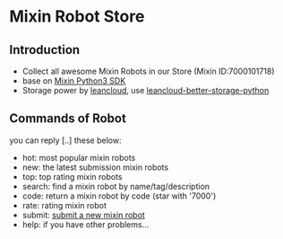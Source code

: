 # Mixin Robot Store

## Introduction
- Collect all awesome Mixin Robots in our Store (Mixin ID:7000101718)
- base on [Mixin Python3 SDK](https://github.com/includeleec/mixin-python3-sdk)
- Storage power by [leancloud](https://leancloud.cn/), use [leancloud-better-storage-python](https://github.com/nnnewb/leancloud-better-storage-python)

## Commands of Robot
you can reply [..] these below:
- hot: most popular mixin robots
- new: the latest submission mixin robots
- top: top rating mixin robots
- search: find a mixin robot by name/tag/description
- code: return a mixin robot by code (star with '7000')
- rate: rating mixin robot
- submit: [submit a new mixin robot](http://m3blockchain.mikecrm.com/A95F8m4)
- help: if you have other problems...
